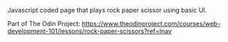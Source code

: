 Javascript coded page that plays rock paper scissor using basic UI.

Part of The Odin Project:
https://www.theodinproject.com/courses/web-development-101/lessons/rock-paper-scissors?ref=lnav